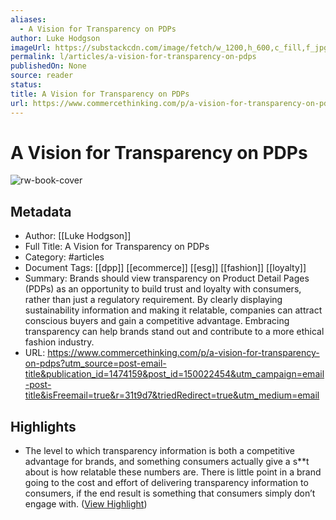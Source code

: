 ```yaml
---
aliases:
  - A Vision for Transparency on PDPs
author: Luke Hodgson
imageUrl: https://substackcdn.com/image/fetch/w_1200,h_600,c_fill,f_jpg,q_auto:good,fl_progressive:steep,g_auto/https%3A%2F%2Fsubstack-post-media.s3.amazonaws.com%2Fpublic%2Fimages%2F69258bb2-8990-493b-814e-c8e05ecf692c_1120x800.jpeg
permalink: l/articles/a-vision-for-transparency-on-pdps
publishedOn: None
source: reader
status: 
title: A Vision for Transparency on PDPs
url: https://www.commercethinking.com/p/a-vision-for-transparency-on-pdps?utm_source=post-email-title&publication_id=1474159&post_id=150022454&utm_campaign=email-post-title&isFreemail=true&r=31t9d7&triedRedirect=true&utm_medium=email
---
```

# A Vision for Transparency on PDPs

![rw-book-cover](https://substackcdn.com/image/fetch/w_1200,h_600,c_fill,f_jpg,q_auto:good,fl_progressive:steep,g_auto/https%3A%2F%2Fsubstack-post-media.s3.amazonaws.com%2Fpublic%2Fimages%2F69258bb2-8990-493b-814e-c8e05ecf692c_1120x800.jpeg)

## Metadata

- Author: [[Luke Hodgson]]
- Full Title: A Vision for Transparency on PDPs
- Category: #articles
- Document Tags: [[dpp]] [[ecommerce]] [[esg]] [[fashion]] [[loyalty]]
- Summary: Brands should view transparency on Product Detail Pages (PDPs) as an opportunity to build trust and loyalty with consumers, rather than just a regulatory requirement. By clearly displaying sustainability information and making it relatable, companies can attract conscious buyers and gain a competitive advantage. Embracing transparency can help brands stand out and contribute to a more ethical fashion industry.
- URL: https://www.commercethinking.com/p/a-vision-for-transparency-on-pdps?utm_source=post-email-title&publication_id=1474159&post_id=150022454&utm_campaign=email-post-title&isFreemail=true&r=31t9d7&triedRedirect=true&utm_medium=email

## Highlights

- The level to which transparency information is both a competitive advantage for brands, and something consumers actually give a s**t about is how relatable these numbers are. There is little point in a brand going to the cost and effort of delivering transparency information to consumers, if the end result is something that consumers simply don’t engage with. ([View Highlight](https://read.readwise.io/read/01jcddtprdk9z9wn2z03j6qzky))
